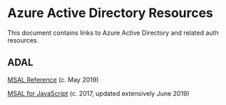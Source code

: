 # Azure Active Directory Resources

This document contains links to Azure Active Directory and related auth resources.

## ADAL

[MSAL Reference](https://docs.microsoft.com/en-us/azure/active-directory/develop/reference-v2-libraries)
(c. May 2019)

[MSAL for JavaScript](https://github.com/AzureAD/microsoft-authentication-library-for-js/tree/dev/lib/msal-core)
(c. 2017, updated extensively June 2019)
